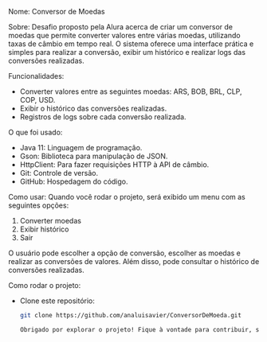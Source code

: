 Nome: Conversor de Moedas

Sobre: Desafio proposto pela Alura acerca de criar um conversor de moedas que permite converter valores entre várias moedas, utilizando taxas de câmbio em tempo real. 
O sistema oferece uma interface prática e simples para realizar a conversão, exibir um histórico e realizar logs das conversões realizadas.

Funcionalidades:
- Converter valores entre as seguintes moedas: ARS, BOB, BRL, CLP, COP, USD.
- Exibir o histórico das conversões realizadas.
- Registros de logs sobre cada conversão realizada.

O que foi usado:
- Java 11: Linguagem de programação.
- Gson: Biblioteca para manipulação de JSON.
- HttpClient: Para fazer requisições HTTP à API de câmbio.
- Git: Controle de versão.
- GitHub: Hospedagem do código.

Como usar:
Quando você rodar o projeto, será exibido um menu com as seguintes opções:

1. Converter moedas
2. Exibir histórico
3. Sair

O usuário pode escolher a opção de conversão, escolher as moedas e realizar as conversões de valores. Além disso, pode consultar o histórico de conversões realizadas.

Como rodar o projeto:
- Clone este repositório:
   ```bash
   git clone https://github.com/analuisavier/ConversorDeMoeda.git
   
   Obrigado por explorar o projeto! Fique à vontade para contribuir, sugerir melhorias ou enviar dúvidas.

   

